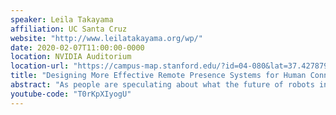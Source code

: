 ```yaml
---
speaker: Leila Takayama
affiliation: UC Santa Cruz
website: "http://www.leilatakayama.org/wp/"
date: 2020-02-07T11:00:00-0000
location: NVIDIA Auditorium
location-url: "https://campus-map.stanford.edu/?id=04-080&lat=37.42787956&lng=-122.17429865&zoom=17&srch=nvidia%20auditorium"
title: "Designing More Effective Remote Presence Systems for Human Connection and Exploration"
abstract: "As people are speculating about what the future of robots in the workplace will look like, this could be a good time to realize that we already live in that future. We actually know a lot about what it’s like to telecommute to work everyday via telepresence robot. Coming from a human-robot interaction perspective, I’ll present the research lessons learned from several years of fielding telepresence robot prototypes in companies and running controlled experiments in the lab to figure out how to better support remote collaboration between people. Building upon that work, I will share some recent research on professional robot operators, including service robot operators, drone pilots, and deep sea robot operators. Finally, I will share our current research on identifying needs and opportunities for designing robotic systems that can better support robotic systems with humans in-the-loop."
youtube-code: "T0rKpXIyogU"
---
```

